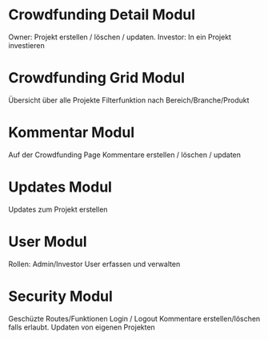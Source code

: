 # Crowdfunding Detail Modul
Owner: Projekt erstellen / löschen / updaten.
Investor: In ein Projekt investieren

# Crowdfunding Grid Modul
Übersicht über alle Projekte
Filterfunktion nach Bereich/Branche/Produkt

# Kommentar Modul
Auf der Crowdfunding Page
Kommentare erstellen / löschen / updaten

# Updates Modul
Updates zum Projekt erstellen

# User Modul
Rollen: Admin/Investor
User erfassen und verwalten

# Security Modul
Geschüzte Routes/Funktionen
Login / Logout
Kommentare erstellen/löschen falls erlaubt.
Updaten von eigenen Projekten
